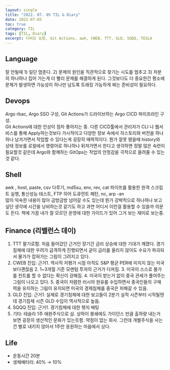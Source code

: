 ```yaml
---
layout: single
title: "2022. 07. 05 TIL & Diary"
date: 2022-07-05
toc: true
category: TIL
tags: [TIL, Diary]
excerpt: 디버깅 요령, Git Actions, awk, CWEB, TTT, GLD, SQQQ, TESLA
---
```


## Language  
잘 안될때 1) 일단 멈춘다. 2) 문제의 원인을 직관적으로 찾기는 시도를 멈추고 3) 차분히 하나하나 집어 가는게 더 빨리 문제를 해결하게 된다. 그것보다도 더 중요한건 평소에 문제가 발생하면 가능성이 하나만 남도록 트래킹 가능하게 짜는 준비성이 필요하다.

## Devops  
Argo rbac, Argo SSO 구성, Git Actions가 드라이브하는 Argo CICD 파이프라인 구성.   
Git Actions에 대한 인상이 점차 좋아지는 중. 다른 CICD툴에서 관리자가 CLI 나 웹서비스를 통해 Apply하는것보다 가시적이고 다양한 정보 속에서 히스토리와 버전을 하나하나 남겨가면서 작업할 수 있다는게 굉장히 매력적이다. 뭔가 잘못 됐을때 history와 상태 정보를 로컬에서 명령어로 하나하나 뒤져가면서 한다고 생각하면 정말 많은 숙련이 필요할것 같은데 Argo와 함께하는 GitOps는 작업의 안정감을 극적으로 올려줄 수 있는것 같다.

## Shell  
awk , host, paste, csv 다루기, md5su, env, rev, cat 파이프를 활용한 원격 스크립트 실행, 통신성능 테스트, FTP 히어 도큐먼트 패턴, nc, arp -an  
많이 익숙한 내용이 많아 금방금방 넘어갈 수도 있는데 뭔가 강박적으로 하나하나 보고 싶단 생각에 시간을 낭비하는것 같기도 하고 과연 어디서 이런걸 활용할 수 있을까 의문도 든다. 책에 가끔 내가 잘 모르던 운영에 대한 가이드가 있어 그거 보는 재미로 보는중.

## Finance (리밸런스 데이)
1. TTT 팔기로함. 처음 들어갔던 근거인 장기간 금리 상승에 대한 기대가 깨졌다. 경기침체에 대한 우려가 급격하게 진행되면서 굳이 금리를 올리지 않아도 수요가 파괴되서 물가가 잡혀가는 그림이 그려지고 있다.
2. CWEB 진입: 근거1. 역사적 저평가 시점 아직도 S&P 평균 PER에 미치지 않는 미국보다괜찮음 2. 1~3개월 기준 모멘텀 투자의 근거가 다져짐. 3. 미국이 스스로 물가를 컨트롤 할 수 없다는 확신이 강해짐. 4. 미국이 받는거 없이 중국 관세가 풀어주는 그림이 나오고 있다. 5. 중국이 저렴한 러시아 원유를 수입하면서 중국인들의 구매력을 유지하는 그림이 유지되면 미국의 경제침체를 중국은 피해갈 수 있음.
3. GLD 진입: 근거1. 실제로 경기침체에 대한 보고들이 2분기 실적 시즌부터 시작될텐데 경기침체 시즌 GLD 수입이 역사적으로 높음.
4. SQQQ 진입: 근거1. 경기침체에 대한 헷지 배팅
5. 기타: 테슬라 1주 애완주식으로 삼. 상하이 봉쇄에도 가이던스 만큼 출하량 내는거 보면 굉장히 생산적인 문화가 있는듯함. 약점이 없는 회사. 그런데 개별주식을 사는건 별로 내키지 않아서 1주만 응원하는 마음에서 샀다.  

## Life  
* 운동시간 20분
* 생체배터리: 40% → 10%
  